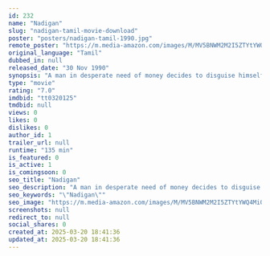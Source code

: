 ```yaml
---
id: 232
name: "Nadigan"
slug: "nadigan-tamil-movie-download"
poster: "posters/nadigan-tamil-1990.jpg"
remote_poster: "https://m.media-amazon.com/images/M/MV5BNWM2M2I5ZTYtYWQ4Mi00NTRlLWI2ZjctOGJiODBlMzhhMzhlXkEyXkFqcGdeQXVyODEzOTQwNTY@._V1_SX300.jpg"
original_language: "Tamil"
dubbed_in: null
released_date: "30 Nov 1990"
synopsis: "A man in desperate need of money decides to disguise himself as an old man to teach two young women. He falls in love with one of the them and simultaneously romances their guardian."
type: "movie"
rating: "7.0"
imdbid: "tt0320125"
tmdbid: null
views: 0
likes: 0
dislikes: 0
author_id: 1
trailer_url: null
runtime: "135 min"
is_featured: 0
is_active: 1
is_comingsoon: 0
seo_title: "Nadigan"
seo_description: "A man in desperate need of money decides to disguise himself as an old man to teach two young women. He falls in love with one of the them and simultaneously romances their guardian."
seo_keywords: "\"Nadigan\""
seo_image: "https://m.media-amazon.com/images/M/MV5BNWM2M2I5ZTYtYWQ4Mi00NTRlLWI2ZjctOGJiODBlMzhhMzhlXkEyXkFqcGdeQXVyODEzOTQwNTY@._V1_SX300.jpg"
screenshots: null
redirect_to: null
social_shares: 0
created_at: 2025-03-20 18:41:36
updated_at: 2025-03-20 18:41:36
---
```


